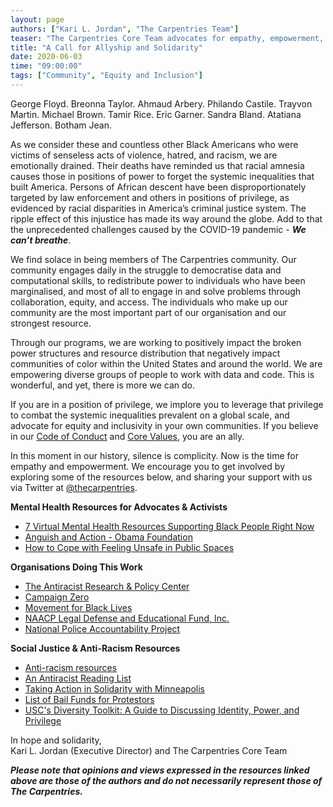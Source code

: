 ```yaml
---
layout: page
authors: ["Kari L. Jordan", "The Carpentries Team"]
teaser: "The Carpentries Core Team advocates for empathy, empowerment, and equity"
title: "A Call for Allyship and Solidarity"
date: 2020-06-03
time: "09:00:00"
tags: ["Community", "Equity and Inclusion"]
---
```

George Floyd. Breonna Taylor. Ahmaud Arbery. Philando Castile. Trayvon Martin. Michael Brown. Tamir Rice. Eric Garner. Sandra Bland. Atatiana Jefferson. Botham Jean.

As we consider these and countless other Black Americans who were victims of senseless acts of violence, hatred, and racism, we are emotionally drained. Their deaths have reminded us that racial amnesia causes those in positions of power to forget the systemic inequalities that built America. Persons of African descent have been disproportionately targeted by law enforcement and others in positions of privilege, as evidenced by racial disparities in America’s criminal justice system. The ripple effect of this injustice has made its way around the globe. Add to that the unprecedented challenges caused by the COVID-19 pandemic - ***We can’t breathe***.

We find solace in being members of The Carpentries community. Our community engages daily in the struggle to democratise data and computational skills, to redistribute power to individuals who have been marginalised, and most of all to engage in and solve problems through collaboration, equity, and access. The individuals who make up our community are the most important part of our organisation and our strongest resource.

Through our programs, we are working to positively impact the broken power structures and resource distribution that negatively impact communities of color within the United States and around the world. We are empowering diverse groups of people to work with data and code. This is wonderful, and yet, there is more we can do.

If you are in a position of privilege, we implore you to leverage that privilege to combat the systemic inequalities prevalent on a global scale, and advocate for equity and inclusivity in your own communities. If you believe in our [Code of Conduct](https://docs.carpentries.org/topic_folders/policies/code-of-conduct.html) and [Core Values](https://carpentries.org/values/), you are an ally.

In this moment in our history, silence is complicity. Now is the time for empathy and empowerment. We encourage you to get involved by exploring some of the resources below, and sharing your support with us via Twitter at [@thecarpentries](https://twitter.com/thecarpentries).

__Mental Health Resources for Advocates & Activists__
- [7 Virtual Mental Health Resources Supporting Black People Right Now](https://www.bonappetit.com/story/virtual-mental-health-resources)
- [Anguish and Action - Obama Foundation](https://www.obama.org/anguish-and-action/)
- [How to Cope with Feeling Unsafe in Public Spaces](https://www.arfa.co/articles/feeling-unsafe-in-public)

__Organisations Doing This Work__
- [The Antiracist Research & Policy Center](https://antiracismcenter.com/)
- [Campaign Zero](https://www.joincampaignzero.org/)
- [Movement for Black Lives](https://m4bl.org/)
- [NAACP Legal Defense and Educational Fund, Inc.](https://www.naacpldf.org/)
- [National Police Accountability Project](https://www.nlg-npap.org/)

__Social Justice & Anti-Racism Resources__
- [Anti-racism resources](https://docs.google.com/document/d/1BRlF2_zhNe86SGgHa6-VlBO-QgirITwCTugSfKie5Fs/preview?pru=AAABcqAHafE*RR16HB9WdNebV2vliDrTtw)
- [An Antiracist Reading List](https://www.nytimes.com/2019/05/29/books/review/antiracist-reading-list-ibram-x-kendi.html?smid=ig-nytbooks&utm_source=curalate_like2buy&utm_medium=curalate_like2buy_3R1Y8zBh__6b6c0a39-6df7-42c0-aeb9-104901a617a2&crl8_id=6b6c0a39-6df7-42c0-aeb9-104901a617a2)
- [Taking Action in Solidarity with Minneapolis](https://indivisible.org/resource/taking-action-solidarity-minneapolis)
- [List of Bail Funds for Protestors](https://bailfunds.github.io/)
- [USC's Diversity Toolkit: A Guide to Discussing Identity, Power, and Privilege](https://msw.usc.edu/mswusc-blog/diversity-workshop-guide-to-discussing-identity-power-and-privilege/)


In hope and solidarity,<br />
Kari L. Jordan (Executive Director) and The Carpentries Core Team

***Please note that opinions and views expressed in the resources linked above are those of the authors and do not necessarily represent those of The Carpentries.***
